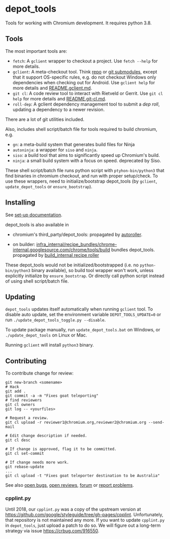 # depot_tools

Tools for working with Chromium development. It requires python 3.8.


## Tools

The most important tools are:

- `fetch`: A `gclient` wrapper to checkout a project. Use `fetch --help` for
  more details.
- `gclient`: A meta-checkout tool. Think
  [repo](https://source.android.com/source/using-repo.html) or [git
  submodules](https://git-scm.com/docs/git-submodule), except that it support
  OS-specific rules, e.g. do not checkout Windows only dependencies when
  checking out for Android. Use `gclient help` for more details and
  [README.gclient.md](README.gclient.md).
- `git cl`: A code review tool to interact with Rietveld or Gerrit. Use `git cl
  help` for more details and [README.git-cl.md](README.git-cl.md).
- `roll-dep`: A gclient dependency management tool to submit a _dep roll_,
  updating a dependency to a newer revision.

There are a lot of git utilities included.

Also, includes shell script/batch file for tools required to build chromium,
e.g.

- `gn`: a meta-build system that generates build files for Ninja
- `autoninja`: a wrapper for `siso` and `ninja`.
- `siso`: a build tool that aims to significantly speed up Chromium's build.
- `ninja`: a small build system with a focus on speed.  deprecated by Siso.

These shell script/batch file runs python script with `ptyhon-bin/python3`
that find binaries in chromium checkout, and run with proper setup/check.
To use these wrappers, need to initialize/bootstrap depot_tools (by
`gclient`, `update_depot_tools` or `ensure_bootstrap`).

## Installing

See [set-up documentation](https://commondatastorage.googleapis.com/chrome-infra-docs/flat/depot_tools/docs/html/depot_tools_tutorial.html#_setting_up).

depot_tools is also available in

- chromium's third_party/depot_tools:
  propagated by [autoroller](https://autoroll.skia.org/r/depot-tools-chromium-autoroll).

- on builder:
  [infra_internal/recipe_bundles/chrome-internal.googlesource.com/chrome/tools/build](https://chrome-infra-packages.appspot.com/p/infra_internal/recipe_bundles/chrome-internal.googlesource.com/chrome/tools/build) bundles depot_tools.
  propagated by [build_internal recipe roller](https://ci.chromium.org/ui/p/infra-internal/builders/cron/build_internal%20recipe%20roller)

These depot_tools would not be initialized/bootstrapped (i.e. no
`python-bin/python3` binary available), so build tool wrapper won't work,
unless explicitly initialize by `ensure_bootstrap`.
Or directly call python script instead of using shell script/batch file.


## Updating

`depot_tools` updates itself automatically when running `gclient` tool. To
disable auto update, set the environment variable `DEPOT_TOOLS_UPDATE=0` or
run `./update_depot_tools_toggle.py --disable`.

To update package manually, run `update_depot_tools.bat` on Windows,
or `./update_depot_tools` on Linux or Mac.

Running `gclient` will install `python3` binary.


## Contributing

To contribute change for review:

    git new-branch <somename>
    # Hack
    git add .
    git commit -a -m "Fixes goat teleporting"
    # find reviewers
    git cl owners
    git log -- <yourfiles>

    # Request a review.
    git cl upload -r reviewer1@chromium.org,reviewer2@chromium.org --send-mail

    # Edit change description if needed.
    git cl desc

    # If change is approved, flag it to be committed.
    git cl set-commit

    # If change needs more work.
    git rebase-update
    ...
    git cl upload -t "Fixes goat teleporter destination to be Australia"

See also [open bugs](https://issues.chromium.org/issues?q=status:open%20componentid:1456102),
[open reviews](https://chromium-review.googlesource.com/q/status:open+project:chromium%252Ftools%252Fdepot_tools),
[forum](https://groups.google.com/a/chromium.org/forum/#!forum/infra-dev) or
[report problems](https://issues.chromium.org/issues/new?component=1456102).

### cpplint.py

Until 2018, our `cpplint.py` was a copy of the upstream version at
https://github.com/google/styleguide/tree/gh-pages/cpplint. Unfortunately, that
repository is not maintained any more.
If you want to update `cpplint.py` in `depot_tools`, just upload a patch to do
so. We will figure out a long-term strategy via issue https://crbug.com/916550.
